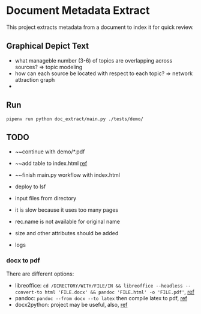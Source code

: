 # Document Metadata Extract

This project extracts metadata from a document to index it for quick review.


## Graphical Depict Text

* what manageble number (3-6) of topics are overlapping across sources?  => topic modeling
* how can each source be located with respect to each topic?  => network attraction graph
* 


## Run

`pipenv run python doc_extract/main.py ./tests/demo/`


## TODO

* ~~continue with demo/*.pdf
* ~~add table to index.html [ref](https://codepen.io/jopico/pen/kyRprJ)
* ~~finish main.py workflow with index.html
* deploy to lsf

* input files from directory
* it is slow because it uses too many pages
* rec.name is not available for original name
* size and other attributes should be added
* logs




### docx to pdf

There are different options:

* libreoffice: `cd /DIRECTORY/WITH/FILE/IN && libreoffice --headless --convert-to html 'FILE.docx' && pandoc 'FILE.html' -o 'FILE.pdf'`, [ref](https://unix.stackexchange.com/questions/105584/convert-a-docx-to-a-pdf-with-pandoc)
* pandoc: `pandoc --from docx --to latex` then compile latex to pdf, [ref](https://pandoc.org/try/)
* docx2python: project may be useful, also, [ref](https://github.com/ShayHill/docx2python)